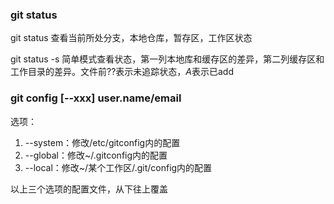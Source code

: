 ### git status 
git status 查看当前所处分支，本地仓库，暂存区，工作区状态

git status -s 简单模式查看状态，第一列本地库和缓存区的差异，第二列缓存区和工作目录的差异。文件前$??$表示未追踪状态，$A$表示已add

### git config \[--xxx] user.name\/email
选项：
1. --system：修改/etc/gitconfig内的配置 
2. --global：修改~/.gitconfig内的配置
3. --local：修改~/某个工作区/.git/config内的配置

以上三个选项的配置文件，从下往上覆盖

